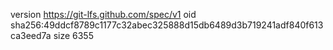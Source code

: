 version https://git-lfs.github.com/spec/v1
oid sha256:49ddcf8789c1177c32abec325888d15db6489d3b719241adf840f613ca3eed7a
size 6355
